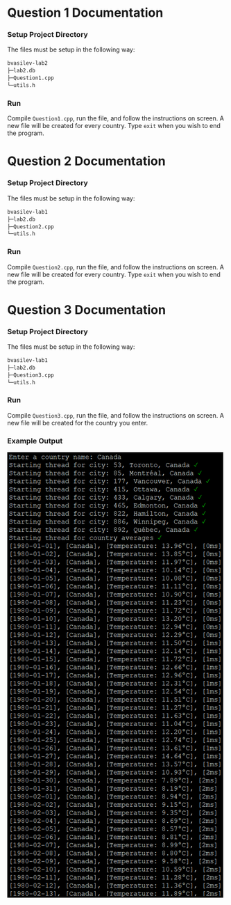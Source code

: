 # Question 1 Documentation

### Setup Project Directory

The files must be setup in the following way:

```bash
bvasilev-lab2
├─lab2.db
├─Question1.cpp
└─utils.h
```

### Run

Compile `Question1.cpp`, run the file, and follow the instructions on screen. A new file will be created for every
country. Type `exit` when you wish to end the program.

# Question 2 Documentation

### Setup Project Directory

The files must be setup in the following way:

```bash
bvasilev-lab1
├─lab2.db
├─Question2.cpp
└─utils.h
```

### Run

Compile `Question2.cpp`, run the file, and follow the instructions on screen. A new file will be created for every
country. Type `exit` when you wish to end the program.

# Question 3 Documentation

### Setup Project Directory

The files must be setup in the following way:

```bash
bvasilev-lab1
├─lab2.db
├─Question3.cpp
└─utils.h
```

### Run

Compile `Question3.cpp`, run the file, and follow the instructions on screen. A new file will be created for the country you enter.

### Example Output

![img.png](q3.png)
